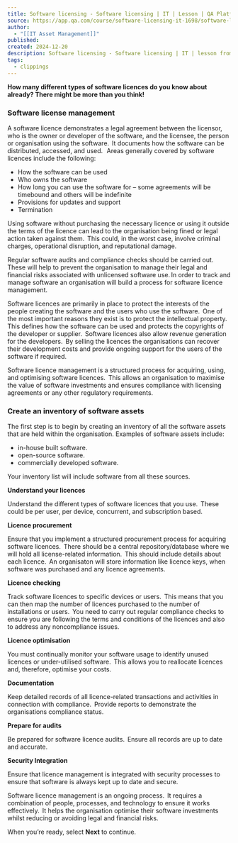 ```yaml
---
title: Software licensing - Software licensing | IT | Lesson | QA Platform
source: https://app.qa.com/course/software-licensing-it-1698/software-licensing-1725460759327/?context_id=13246&context_resource=lp
author:
  - "[[IT Asset Management]]"
published: 
created: 2024-12-20
description: Software licensing - Software licensing | IT | lesson from QA Platform. Start learning today with our digital training solutions.
tags:
  - clippings
---
```

**How many different types of software licences do you know about already? There might be more than you think!** 

### Software license management 

A software licence demonstrates a legal agreement between the licensor, who is the owner or developer of the software, and the licensee, the person or organisation using the software.  It documents how the software can be distributed, accessed, and used.   Areas generally covered by software licences include the following:  

- How the software can be used
- Who owns the software
- How long you can use the software for – some agreements will be timebound and others will be indefinite
- Provisions for updates and support
- Termination

Using software without purchasing the necessary licence or using it outside the terms of the licence can lead to the organisation being fined or legal action taken against them.  This could, in the worst case, involve criminal charges, operational disruption, and reputational damage.   

Regular software audits and compliance checks should be carried out.  These will help to prevent the organisation to manage their legal and financial risks associated with unlicensed software use. In order to track and manage software an organisation will build a process for software licence management.  

Software licences are primarily in place to protect the interests of the people creating the software and the users who use the software.  One of the most important reasons they exist is to protect the intellectual property.  This defines how the software can be used and protects the copyrights of the developer or supplier.  Software licences also allow revenue generation for the developers.  By selling the licences the organisations can recover their development costs and provide ongoing support for the users of the software if required.  

Software licence management is a structured process for acquiring, using, and optimising software licences.  This allows an organisation to maximise the value of software investments and ensures compliance with licensing agreements or any other regulatory requirements.  

### Create an inventory of software assets 

The first step is to begin by creating an inventory of all the software assets that are held within the organisation. Examples of software assets include: 

- in-house built software.
- open-source software.
- commercially developed software.

Your inventory list will include software from all these sources.  

**Understand your licences**  

Understand the different types of software licences that you use.  These could be per user, per device, concurrent, and subscription based.  

**Licence procurement**  

Ensure that you implement a structured procurement process for acquiring software licences.  There should be a central repository/database where we will hold all license-related information.  This should include details about each licence.  An organisaton will store information like licence keys, when software was purchased and any licence agreements.  

**Licence checking**  

Track software licences to specific devices or users.  This means that you can then map the number of licences purchased to the number of installations or users.  You need to carry out regular compliance checks to ensure you are following the terms and conditions of the licences and also to address any noncompliance issues.  

**Licence optimisation**  

You must continually monitor your software usage to identify unused licences or under-utilised software.  This allows you to reallocate licences and, therefore, optimise your costs.  

**Documentation**  

Keep detailed records of all licence\-related transactions and activities in connection with compliance.  Provide reports to demonstrate the organisations compliance status. 

**Prepare for audits**  

Be prepared for software licence audits.  Ensure all records are up to date and accurate.  

**Security Integration**  

Ensure that licence management is integrated with security processes to ensure that software is always kept up to date and secure.  

Software licence management is an ongoing process.  It requires a combination of people, processes, and technology to ensure it works effectively.  It helps the organisation optimise their software investments whilst reducing or avoiding legal and financial risks.  

When you’re ready, select **Next** to continue.